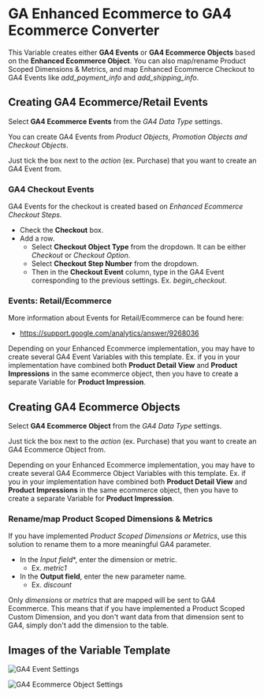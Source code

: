 # GA Enhanced Ecommerce to GA4 Ecommerce Converter
This Variable creates either **GA4 Events** or **GA4 Ecommerce Objects** based on the **Enhanced Ecommerce Object**. You can also map/rename Product Scoped Dimensions & Metrics, and map Enhanced Ecommerce Checkout to GA4 Events like _add_payment_info_ and _add_shipping_info_.

## Creating GA4 Ecommerce/Retail Events
Select **GA4 Ecommerce Events** from the _GA4 Data Type_ settings.

You can create GA4 Events from _Product Objects, Promotion Objects and Checkout Objects_.

Just tick the box next to the _action_ (ex. Purchase) that you want to create an GA4 Event from.

### GA4 Checkout Events
GA4 Events for the checkout is created based on _Enhanced Ecommerce Checkout Steps_.
- Check the **Checkout** box.
- Add a row.
  - Select **Checkout Object Type** from the dropdown. It can be either _Checkout_ or _Checkout Option_.
  - Select **Checkout Step Number** from the dropdown.
  - Then in the **Checkout Event** column, type in the GA4 Event corresponding to the previous settings. Ex. _begin_checkout_.

### Events: Retail/Ecommerce
More information about Events for Retail/Ecommerce can be found here:
- https://support.google.com/analytics/answer/9268036

Depending on your Enhanced Ecommerce implementation, you may have to create several GA4 Event Variables with this template. Ex. if you in your implementation have combined both **Product Detail View** and **Product Impressions** in the same ecommerce object, then you have to create a separate Variable for **Product Impression**.

## Creating GA4 Ecommerce Objects
Select **GA4 Ecommerce Object** from the _GA4 Data Type_ settings.

Just tick the box next to the _action_ (ex. Purchase) that you want to create an GA4 Ecommerce Object from.

Depending on your Enhanced Ecommerce implementation, you may have to create several GA4 Ecommerce Object Variables with this template. Ex. if you in your implementation have combined both **Product Detail View** and **Product Impressions** in the same ecommerce object, then you have to create a separate Variable for **Product Impression**.

### Rename/map Product Scoped Dimensions & Metrics
If you have implemented _Product Scoped Dimensions or Metrics_, use this solution to rename them to a more meaningful GA4 parameter.

- In the **Input* field**, enter the dimension or metric. 
  - Ex. _metric1_
- In the **Output field**, enter the new parameter name.
  - Ex. _discount_

Only _dimensions_ or _metrics_ that are mapped will be sent to GA4 Ecommerce. This means that if you have implemented a Product Scoped Custom Dimension, and you don't want data from that dimension sent to GA4, simply don't add the dimension to the table.

## Images of the Variable Template
![GA4 Event Settings](https://github.com/gtm-templates-knowit-experience/ga-eec-to-ga4-ecom-converter/blob/main/images/ga-eec-to-ga4-ecom-ecommerce-event-setting.jpg)

![GA4 Ecommerce Object Settings](https://github.com/gtm-templates-knowit-experience/ga-eec-to-ga4-ecom-converter/blob/main/images/ga-eec-to-ga4-ecom-ecommerce-object-setting.jpg)
